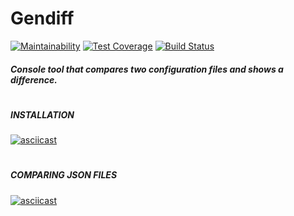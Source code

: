 # Gendiff

[![Maintainability](https://api.codeclimate.com/v1/badges/625df0a81ebd92e1fb6a/maintainability)](https://codeclimate.com/github/Uladzislau97/python-project-lvl2/maintainability) [![Test Coverage](https://api.codeclimate.com/v1/badges/625df0a81ebd92e1fb6a/test_coverage)](https://codeclimate.com/github/Uladzislau97/python-project-lvl2/test_coverage) [![Build Status](https://travis-ci.org/Uladzislau97/python-project-lvl2.svg?branch=master)](https://travis-ci.org/Uladzislau97/python-project-lvl2)

##### Console tool that compares two configuration files and shows a difference.
#
##### INSTALLATION
[![asciicast](https://asciinema.org/a/ULW6s5k4WIQqhYKgMUTEpmx8U.svg)](https://asciinema.org/a/ULW6s5k4WIQqhYKgMUTEpmx8U)
#
##### COMPARING JSON FILES
[![asciicast](https://asciinema.org/a/oXy4NS3F80Lgn8oWDCCQXzrCI.svg)](https://asciinema.org/a/oXy4NS3F80Lgn8oWDCCQXzrCI)